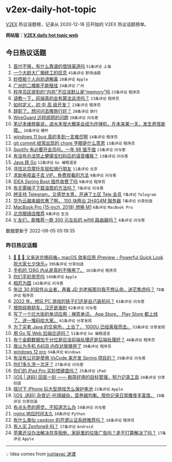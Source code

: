 # v2ex-daily-hot-topic

[V2EX](https://www.v2ex.com/) 热议话题榜，记录从 2020-12-18 日开始的 V2EX 热议话题榜单。

**网站版：[V2EX daily hot topic web](https://boojack.github.io/v2ex-daily-hot-topic-web/)**

## 今日热议话题

<!-- TODAY BEGIN -->

1. [首付不够，有什么靠谱的借钱渠道吗](https://www.v2ex.com/t/870798) `51条评论` `上海`
1. [一个大龄大厂搬砖工的叹息](https://www.v2ex.com/t/870825) `41条评论` `职场话题`
1. [妙控板个人向劝退解毒](https://www.v2ex.com/t/870807) `28条评论` `Apple`
1. [广州的二楼能不能租哇](https://www.v2ex.com/t/870794) `24条评论` `广州`
1. [程序员区提到的“内存”不应该默认是“memory”吗](https://www.v2ex.com/t/870855) `23条评论` `程序员`
1. [请教一下，前端真的会有算法诉求吗？](https://www.v2ex.com/t/870826) `23条评论` `程序员`
1. [如何定义，初 中 高 级开发？](https://www.v2ex.com/t/870818) `23条评论` `程序员`
1. [辞职了，想问问去哪旅行好？](https://www.v2ex.com/t/870834) `20条评论` `旅行`
1. [WireGuard 远程组网的问题](https://www.v2ex.com/t/870792) `20条评论` `问与答`
1. [笔记本维修厮说，进水本很大概率会成为炸弹机，在未来某一天，发生奇怪故障。](https://www.v2ex.com/t/870799) `16条评论` `硬件`
1. [windows 11 bug 真的多到一言难尽啊](https://www.v2ex.com/t/870816) `14条评论` `程序员`
1. [git commit 经常出现的 chore 字眼是什么意思](https://www.v2ex.com/t/870808) `13条评论` `程序员`
1. [Spotify 有必要开会员吗，一年 98 值不值](https://www.v2ex.com/t/870803) `13条评论` `问与答`
1. [有没有办法禁止健康宝扫码后的语音播报？](https://www.v2ex.com/t/870776) `13条评论` `问与答`
1. [Java 转 Go](https://www.v2ex.com/t/870824) `12条评论` `Go 编程语言`
1. [寻找北京摩托车轻松骑行朋友](https://www.v2ex.com/t/870796) `11条评论` `北京`
1. [求助电视盒子去 VIP、免费观看的方法](https://www.v2ex.com/t/870822) `9条评论` `问与答`
1. [IDEA Spring Boot 插件收费了吗](https://www.v2ex.com/t/870791) `9条评论` `程序员`
1. [有无需梯子下载油管的方法吗？](https://www.v2ex.com/t/870851) `7条评论` `问与答`
1. [想支持 Telegram，又感觉太贵，开通了土区 Tele 会员](https://www.v2ex.com/t/870809) `7条评论` `Telegram`
1. [华为云越来越优惠了啊， 100 块两台 2H4G4M 服务器](https://www.v2ex.com/t/870793) `7条评论` `分享创造`
1. [MacBook Pro (15-inch, 2018) 想换 M1](https://www.v2ex.com/t/870846) `6条评论` `MacBook Pro`
1. [北京眼镜店推荐](https://www.v2ex.com/t/870840) `6条评论` `生活`
1. [V 友们，能推荐一款 300 元左右的 wifi6 路由器吗？](https://www.v2ex.com/t/870836) `6条评论` `问与答`

数据更新于 2022-08-05 05:19:35

<!-- TODAY END -->

### 昨日热议话题

<!-- YESTERDAY BEGIN -->

1. [🎉 🎉 🎉 又来送兑换码咯~ macOS 效率应用 iPreview - Powerful Quick Look 祝大家七夕快乐~](https://www.v2ex.com/t/870662) `395条评论` `分享创造`
1. [手机的 128G 内从是真的不够用了。](https://www.v2ex.com/t/870607) `163条评论` `程序员`
1. [你们手机带壳吗](https://www.v2ex.com/t/870547) `149条评论` `Apple`
1. [相忍为国](https://www.v2ex.com/t/870554) `142条评论` `问与答`
1. [年过 30 的软件从业者，再看 JD 刘老板那句我不想认命，迷茫焦虑吗？](https://www.v2ex.com/t/870639) `78条评论` `程序员`
1. [2022 年，想玩 PC 游戏的铁子们还是自己装机吗？](https://www.v2ex.com/t/870575) `63条评论` `问与答`
1. [增购纯电轿车，汉还是海豹](https://www.v2ex.com/t/870542) `62条评论` `问与答`
1. [写了一个烂大街的单词应用：禅意单词， App Store， Play Store 都上线了。送一堆码给大家。](https://www.v2ex.com/t/870540) `61条评论` `分享发现`
1. [为了买套 Java 的交易所，上当了， 1000U 已经离我而去。](https://www.v2ex.com/t/870610) `53条评论` `分享发现`
1. [用 Go 写 Web 后端合适吗？](https://www.v2ex.com/t/870659) `51条评论` `Go 编程语言`
1. [有个金额数据加千分位是应该前端处理还是后端处理好？](https://www.v2ex.com/t/870578) `46条评论` `程序员`
1. [我认为手机 64GB 内存对我够用了](https://www.v2ex.com/t/870724) `39条评论` `程序员`
1. [windows 12 pro](https://www.v2ex.com/t/870752) `34条评论` `Windows`
1. [有没有公司是使用 VsCode 来开发 Spring 项目的？](https://www.v2ex.com/t/870600) `29条评论` `问与答`
1. [你们多久洗一次牙？](https://www.v2ex.com/t/870642) `27条评论` `问与答`
1. [你们的 iPad Pro 买妙控键盘吗？](https://www.v2ex.com/t/870622) `25条评论` `iPad`
1. [[iOS | 送码] 回首一刻 —— 极简好用的目标管理，努力记录工具](https://www.v2ex.com/t/870580) `24条评论` `分享创造`
1. [探讨下 iPhone 玩大型游戏怎么保护电池](https://www.v2ex.com/t/870624) `22条评论` `Apple`
1. [[iOS ,送码] 杂食记-吃得越杂，营养越均衡。帮你记录日常膳食丰富度。](https://www.v2ex.com/t/870636) `19条评论` `分享创造`
1. [有点头秃的感觉，不知道怎么办](https://www.v2ex.com/t/870561) `19条评论` `问与答`
1. [nginx 响应时间太久](https://www.v2ex.com/t/870670) `18条评论` `Python`
1. [有什么类似 casdoor 的开源认证系统推荐吗？](https://www.v2ex.com/t/870546) `18条评论` `程序员`
1. [有人买 Zenfone9 吗？](https://www.v2ex.com/t/870732) `17条评论` `Android`
1. [苹果还没办法解决共享相册，家庭里的垃圾广告吗？是不打算解决了吗？](https://www.v2ex.com/t/870725) `17条评论` `Apple`

<!-- YESTERDAY END -->

---

💡 Idea comes from [justjavac 迷渡](https://github.com/justjavac/)
